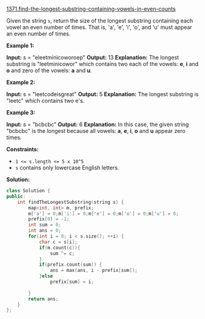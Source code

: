 [1371.find-the-longest-substring-containing-vowels-in-even-counts](https://leetcode.com/problems/find-the-longest-substring-containing-vowels-in-even-counts/)  

Given the string `s`, return the size of the longest substring containing each vowel an even number of times. That is, 'a', 'e', 'i', 'o', and 'u' must appear an even number of times.

**Example 1:**

**Input:** s = "eleetminicoworoep"
**Output:** 13
**Explanation:** The longest substring is "leetminicowor" which contains two each of the vowels: **e**, **i** and **o** and zero of the vowels: **a** and **u**.

**Example 2:**

**Input:** s = "leetcodeisgreat"
**Output:** 5
**Explanation:** The longest substring is "leetc" which contains two e's.

**Example 3:**

**Input:** s = "bcbcbc"
**Output:** 6
**Explanation:** In this case, the given string "bcbcbc" is the longest because all vowels: **a**, **e**, **i**, **o** and **u** appear zero times.

**Constraints:**

*   `1 <= s.length <= 5 x 10^5`
*   `s` contains only lowercase English letters.  



**Solution:**  

```cpp
class Solution {
public:
    int findTheLongestSubstring(string s) {
        map<int, int> m, prefix;
        m['a'] = 0;m['i'] = 0;m['e'] = 0;m['o'] = 0;m['u'] = 0;
        prefix[0] = -1;
        int sum = 0;
        int ans = 0;
        for(int i = 0; i < s.size(); ++i) {
            char c = s[i];
            if(m.count(c)){
                sum ^= c;
            }
            if(prefix.count(sum)) {
                ans = max(ans, i - prefix[sum]);
            }else
                prefix[sum] = i;
            
        }
        return ans;
    }
};
```
      